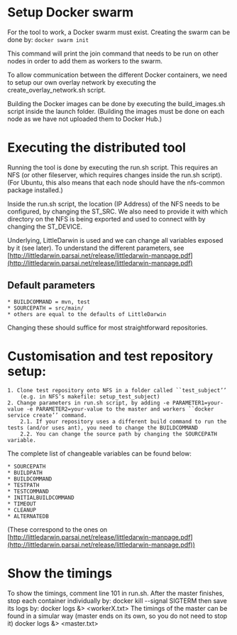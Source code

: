 # Setup Docker swarm

For the tool to work, a Docker swarm must exist.
Creating the swarm can be done by: `docker swarm init`

This command will print the join command that needs to be run on other nodes in order to add them as workers to the swarm.


To allow communication between the different Docker containers, we need to setup our own overlay network by executing the create\_overlay\_network.sh script.

Building the Docker images can be done by executing the build\_images.sh script inside the launch folder. (Building the images must be done on each node as we have not uploaded them to Docker Hub.)


# Executing the distributed tool
Running the tool is done by executing the run.sh script.
This requires an NFS (or other fileserver, which requires changes inside the run.sh script). (For Ubuntu, this also means that each node should have the nfs-common package installed.)

Inside the run.sh script, the location (IP Address) of the NFS needs to be configured, by changing the ST_SRC. We also need to provide it with which directory on the NFS is being exported and used to connect with by changing the ST_DEVICE.

Underlying, LittleDarwin is used and we can change all variables exposed by it (see later).
To understand the different parameters, see [http://littledarwin.parsai.net/release/littledarwin-manpage.pdf](http://littledarwin.parsai.net/release/littledarwin-manpage.pdf)

## Default parameters
	* BUILDCOMMAND = mvn, test
	* SOURCEPATH = src/main/
	* others are equal to the defaults of LittleDarwin
Changing these should suffice for most straightforward repositories.

# Customisation and test repository setup:
	1. Clone test repository onto NFS in a folder called ``test_subject’’
		(e.g. in NFS’s makefile: setup_test_subject)
	2. Change parameters in run.sh script, by adding -e PARAMETER1=your-value -e PARAMETER2=your-value to the master and workers ``docker service create’’ command.
		2.1. If your repository uses a different build command to run the tests (and/or uses ant), you need to change the BUILDCOMMAND
		2.2. You can change the source path by changing the SOURCEPATH variable.

The complete list of changeable variables can be found below:

	* SOURCEPATH
	* BUILDPATH
	* BUILDCOMMAND
	* TESTPATH
	* TESTCOMMAND
	* INITIALBUILDCOMMAND
	* TIMEOUT
	* CLEANUP
	* ALTERNATEDB
(These correspond to the ones on [http://littledarwin.parsai.net/release/littledarwin-manpage.pdf](http://littledarwin.parsai.net/release/littledarwin-manpage.pdf))



# Show the timings
To show the timings, comment line 101 in run.sh.
After the master finishes, stop each container individually by:
docker kill --signal SIGTERM <workerID>
then save its logs by:
docker logs <workerID> &> <workerX.txt>
The timings of the master can be found in a simular way
(master ends on its own, so you do not need to stop it)
docker logs <masterID> &> <master.txt>
